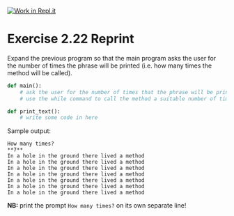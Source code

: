 [![Work in Repl.it](https://classroom.github.com/assets/work-in-replit-14baed9a392b3a25080506f3b7b6d57f295ec2978f6f33ec97e36a161684cbe9.svg)](https://classroom.github.com/online_ide?assignment_repo_id=5707508&assignment_repo_type=AssignmentRepo)
# Exercise 2.22 Reprint

Expand the previous program so that the main program asks the user for the number of times the phrase will be printed (i.e. how many times the method will be called).

```python
def main():
    # ask the user for the number of times that the phrase will be printed
    # use the while command to call the method a suitable number of times

def print_text():
    # write some code in here
```

Sample output:

```plaintext
How many times?
**7**
In a hole in the ground there lived a method
In a hole in the ground there lived a method
In a hole in the ground there lived a method
In a hole in the ground there lived a method
In a hole in the ground there lived a method
In a hole in the ground there lived a method
In a hole in the ground there lived a method
```

**NB:** print the prompt `How many times?` on its own separate line!
